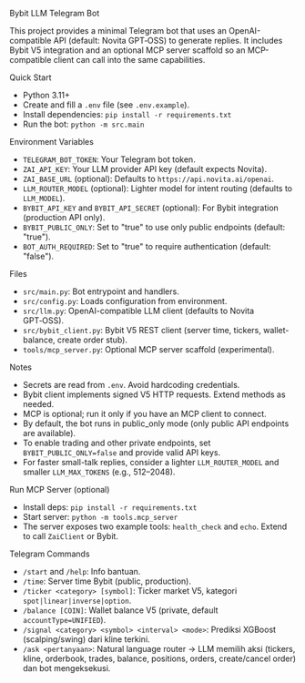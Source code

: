 Bybit LLM Telegram Bot

This project provides a minimal Telegram bot that uses an OpenAI-compatible API (default: Novita GPT‑OSS) to generate replies. It includes Bybit V5 integration and an optional MCP server scaffold so an MCP-compatible client can call into the same capabilities.

Quick Start

- Python 3.11+
- Create and fill a `.env` file (see `.env.example`).
- Install dependencies: `pip install -r requirements.txt`
- Run the bot: `python -m src.main`

Environment Variables

- `TELEGRAM_BOT_TOKEN`: Your Telegram bot token.
- `ZAI_API_KEY`: Your LLM provider API key (default expects Novita).
- `ZAI_BASE_URL` (optional): Defaults to `https://api.novita.ai/openai`.
- `LLM_ROUTER_MODEL` (optional): Lighter model for intent routing (defaults to `LLM_MODEL`).
- `BYBIT_API_KEY` and `BYBIT_API_SECRET` (optional): For Bybit integration (production API only).
- `BYBIT_PUBLIC_ONLY`: Set to "true" to use only public endpoints (default: "true").
- `BOT_AUTH_REQUIRED`: Set to "true" to require authentication (default: "false").

Files

- `src/main.py`: Bot entrypoint and handlers.
- `src/config.py`: Loads configuration from environment.
- `src/llm.py`: OpenAI-compatible LLM client (defaults to Novita GPT‑OSS).
- `src/bybit_client.py`: Bybit V5 REST client (server time, tickers, wallet-balance, create order stub).
- `tools/mcp_server.py`: Optional MCP server scaffold (experimental).

Notes

- Secrets are read from `.env`. Avoid hardcoding credentials.
- Bybit client implements signed V5 HTTP requests. Extend methods as needed.
- MCP is optional; run it only if you have an MCP client to connect.
- By default, the bot runs in public_only mode (only public API endpoints are available).
- To enable trading and other private endpoints, set `BYBIT_PUBLIC_ONLY=false` and provide valid API keys.
- For faster small-talk replies, consider a lighter `LLM_ROUTER_MODEL` and smaller `LLM_MAX_TOKENS` (e.g., 512–2048).

Run MCP Server (optional)

- Install deps: `pip install -r requirements.txt`
- Start server: `python -m tools.mcp_server`
- The server exposes two example tools: `health_check` and `echo`. Extend to call `ZaiClient` or Bybit.

Telegram Commands

- `/start` and `/help`: Info bantuan.
- `/time`: Server time Bybit (public, production).
- `/ticker <category> [symbol]`: Ticker market V5, kategori `spot|linear|inverse|option`.
- `/balance [COIN]`: Wallet balance V5 (private, default `accountType=UNIFIED`).
- `/signal <category> <symbol> <interval> <mode>`: Prediksi XGBoost (scalping/swing) dari kline terkini.
- `/ask <pertanyaan>`: Natural language router → LLM memilih aksi (tickers, kline, orderbook, trades, balance, positions, orders, create/cancel order) dan bot mengeksekusi.
